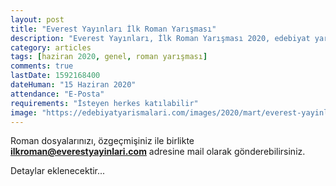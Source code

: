 ```yaml
---
layout: post
title: "Everest Yayınları İlk Roman Yarışması"
description: "Everest Yayınları, İlk Roman Yarışması 2020, edebiyat yarışmaları"
category: articles
tags: [haziran 2020, genel, roman yarışması]
comments: true
lastDate: 1592168400    
dateHuman: "15 Haziran 2020"
attendance: "E-Posta"
requirements: "İsteyen herkes katılabilir"
image: "https://edebiyatyarismalari.com/images/2020/mart/everest-yayinlari-ilk-roman-yarismasi.jpg"
---
```


Roman dosyalarınızı, özgeçmişiniz ile birlikte **ilkroman@everestyayinlari.com** adresine mail olarak gönderebilirsiniz.

Detaylar eklenecektir...